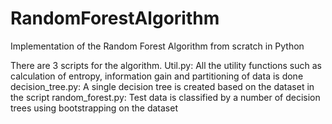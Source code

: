 # RandomForestAlgorithm
Implementation of the Random Forest Algorithm from scratch in Python

There are 3 scripts for the algorithm.
Util.py: All the utility functions such as calculation of entropy, information gain and partitioning of data is done
decision_tree.py: A single decision tree is created based on the dataset in the script
random_forest.py: Test data is classified by a number of decision trees using bootstrapping on the dataset
